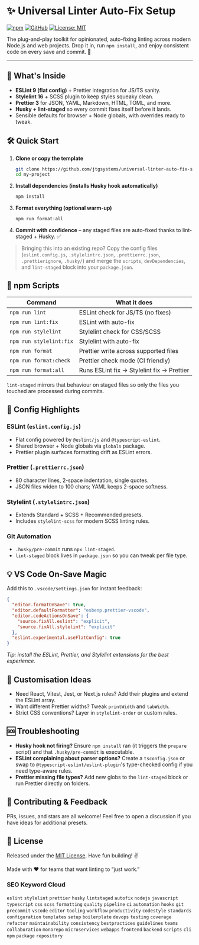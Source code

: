 # ✨ Universal Linter Auto-Fix Setup

[![npm](https://img.shields.io/badge/npm-template-informational)](https://www.npmjs.com/package/universal-linter-auto-fix-setup)
[![GitHub](https://img.shields.io/badge/repo-jtgsystems/universal--linter--auto--fix--setup-24292F?logo=github&logoColor=white)](https://github.com/jtgsystems/universal-linter-auto-fix-setup)
[![License: MIT](https://img.shields.io/badge/License-MIT-green.svg)](LICENSE)

The plug-and-play toolkit for opinionated, auto-fixing linting across modern Node.js and web projects. Drop it in, run `npm install`, and enjoy consistent code on every save and commit. 🧼

---

## 🚀 What's Inside

- **ESLint 9 (flat config)** + Prettier integration for JS/TS sanity.
- **Stylelint 16** + SCSS plugin to keep styles squeaky clean.
- **Prettier 3** for JSON, YAML, Markdown, HTML, TOML, and more.
- **Husky + lint-staged** so every commit fixes itself before it lands.
- Sensible defaults for browser + Node globals, with overrides ready to tweak.

## 🛠️ Quick Start

1. **Clone or copy the template**
   ```bash
   git clone https://github.com/jtgsystems/universal-linter-auto-fix-setup.git my-project
   cd my-project
   ```
2. **Install dependencies (installs Husky hook automatically)**
   ```bash
   npm install
   ```
3. **Format everything (optional warm-up)**
   ```bash
   npm run format:all
   ```
4. **Commit with confidence** – any staged files are auto-fixed thanks to lint-staged + Husky. ✅

> Bringing this into an existing repo? Copy the config files (`eslint.config.js`, `.stylelintrc.json`, `.prettierrc.json`, `.prettierignore`, `.husky/`) and merge the `scripts`, `devDependencies`, and `lint-staged` block into your `package.json`.

## 📜 npm Scripts

| Command                 | What it does                               |
| ----------------------- | ------------------------------------------ |
| `npm run lint`          | ESLint check for JS/TS (no fixes)          |
| `npm run lint:fix`      | ESLint with auto-fix                       |
| `npm run stylelint`     | Stylelint check for CSS/SCSS               |
| `npm run stylelint:fix` | Stylelint with auto-fix                    |
| `npm run format`        | Prettier write across supported files      |
| `npm run format:check`  | Prettier check mode (CI friendly)          |
| `npm run format:all`    | Runs ESLint fix → Stylelint fix → Prettier |

`lint-staged` mirrors that behaviour on staged files so only the files you touched are processed during commits.

## 🧠 Config Highlights

### ESLint (`eslint.config.js`)

- Flat config powered by `@eslint/js` and `@typescript-eslint`.
- Shared browser + Node globals via `globals` package.
- Prettier plugin surfaces formatting drift as ESLint errors.

### Prettier (`.prettierrc.json`)

- 80 character lines, 2-space indentation, single quotes.
- JSON files widen to 100 chars; YAML keeps 2-space softness.

### Stylelint (`.stylelintrc.json`)

- Extends Standard + SCSS + Recommended presets.
- Includes `stylelint-scss` for modern SCSS linting rules.

### Git Automation

- `.husky/pre-commit` runs `npx lint-staged`.
- `lint-staged` block lives in `package.json` so you can tweak per file type.

## 💡 VS Code On-Save Magic

Add this to `.vscode/settings.json` for instant feedback:

```json
{
  "editor.formatOnSave": true,
  "editor.defaultFormatter": "esbenp.prettier-vscode",
  "editor.codeActionsOnSave": {
    "source.fixAll.eslint": "explicit",
    "source.fixAll.stylelint": "explicit"
  },
  "eslint.experimental.useFlatConfig": true
}
```

_Tip: install the ESLint, Prettier, and Stylelint extensions for the best experience._

## 🔧 Customisation Ideas

- Need React, Vitest, Jest, or Next.js rules? Add their plugins and extend the ESLint array.
- Want different Prettier widths? Tweak `printWidth` and `tabWidth`.
- Strict CSS conventions? Layer in `stylelint-order` or custom rules.

## 🆘 Troubleshooting

- **Husky hook not firing?** Ensure `npm install` ran (it triggers the `prepare` script) and that `.husky/pre-commit` is executable.
- **ESLint complaining about parser options?** Create a `tsconfig.json` or swap to `@typescript-eslint/eslint-plugin`'s type-checked config if you need type-aware rules.
- **Prettier missing file types?** Add new globs to the `lint-staged` block or run Prettier directly on folders.

## 🤝 Contributing & Feedback

PRs, issues, and stars are all welcome! Feel free to open a discussion if you have ideas for additional presets.

## 📄 License

Released under the [MIT License](LICENSE). Have fun building! ✌️

Made with ❤️ for teams that want linting to “just work.”

### SEO Keyword Cloud

`eslint` `stylelint` `prettier` `husky` `lintstaged` `autofix` `nodejs` `javascript` `typescript` `css` `scss` `formatting` `quality` `pipeline` `ci` `automation` `hooks` `git` `precommit` `vscode` `editor` `tooling` `workflow` `productivity` `codestyle` `standards` `configuration` `templates` `setup` `boilerplate` `devops` `testing` `coverage` `refactor` `maintainability` `consistency` `bestpractices` `guidelines` `teams` `collaboration` `monorepo` `microservices` `webapps` `frontend` `backend` `scripts` `cli` `npm` `package` `repository`
